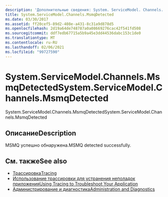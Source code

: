 ```yaml
---
description: 'Дополнительные сведения: System. ServiceModel. Channels. Мсмкдетектед'
title: System.ServiceModel.Channels.MsmqDetected
ms.date: 03/30/2017
ms.assetid: ff20cef5-89d2-408e-a431-8c31a9d878d5
ms.openlocfilehash: 2d19a64de748787a0a08669276cac42f541fd508
ms.sourcegitcommit: ddf7edb67715a5b9a45e3dd44536dabc153c1de0
ms.translationtype: MT
ms.contentlocale: ru-RU
ms.lasthandoff: 02/06/2021
ms.locfileid: "99727590"
---
```

# <a name="systemservicemodelchannelsmsmqdetected"></a><span data-ttu-id="05916-103">System.ServiceModel.Channels.MsmqDetected</span><span class="sxs-lookup"><span data-stu-id="05916-103">System.ServiceModel.Channels.MsmqDetected</span></span>

<span data-ttu-id="05916-104">System.ServiceModel.Channels.MsmqDetected</span><span class="sxs-lookup"><span data-stu-id="05916-104">System.ServiceModel.Channels.MsmqDetected</span></span>  
  
## <a name="description"></a><span data-ttu-id="05916-105">Описание</span><span class="sxs-lookup"><span data-stu-id="05916-105">Description</span></span>  

 <span data-ttu-id="05916-106">MSMQ успешно обнаружена.</span><span class="sxs-lookup"><span data-stu-id="05916-106">MSMQ detected successfully.</span></span>  
  
## <a name="see-also"></a><span data-ttu-id="05916-107">См. также</span><span class="sxs-lookup"><span data-stu-id="05916-107">See also</span></span>

- [<span data-ttu-id="05916-108">Трассировка</span><span class="sxs-lookup"><span data-stu-id="05916-108">Tracing</span></span>](index.md)
- [<span data-ttu-id="05916-109">Использование трассировки для устранения неполадок приложения</span><span class="sxs-lookup"><span data-stu-id="05916-109">Using Tracing to Troubleshoot Your Application</span></span>](using-tracing-to-troubleshoot-your-application.md)
- [<span data-ttu-id="05916-110">Администрирование и диагностика</span><span class="sxs-lookup"><span data-stu-id="05916-110">Administration and Diagnostics</span></span>](../index.md)
